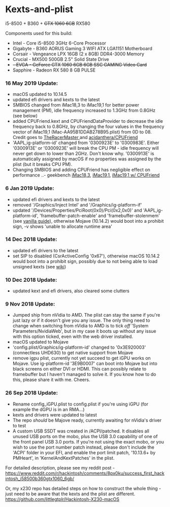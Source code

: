 # Kexts-and-plist
i5-8500 + B360 + ~~GTX 1060 6GB~~ RX580

Components used for this build: 

- Intel - Core i5-8500 3GHz 6-Core Processor
- Gigabyte - B360 AORUS Gaming 3 WIFI ATX LGA1151 Motherboard
- Corsair - Vengeance LPX 16GB (2 x 8GB) DDR4-3000 Memory 
- Crucial - MX500 500GB 2.5" Solid State Drive 
- ~~- EVGA - GeForce GTX 1060 6GB 6GB SSC GAMING Video Card~~ 
- Sapphire - Radeon RX 580 8 GB PULSE

### 16 May 2019 Update:
- macOS updated to 10.14.5
- updated efi drivers and kexts to the latest
- SMBIOS changed from iMac18,3 to iMac19,1 for better power management (PM), idle frequency increased to 1.3GHz from 0.8GHz (see below)
- added CPUFriend.kext and CPUFriendDataProvider to decrease the idle frequency back to 0.8GHz, by changing the four values in the frequency vector of iMac19,1 (Mac-AA95B1DDAB278B95.plist) from 0D to 08. Credit goes to [TheRacerMaster
](https://www.reddit.com/r/hackintosh/comments/9uh1wz/laptop_idles_at_a_higher_frequency_as_compared_to/) and [acidanthera/CPUFriend](https://github.com/acidanthera/CPUFriend)
- 'AAPL,ig-platform-id' changed from '0300923E' to '0300983E'. Either '0300913E' or '0300923E' will break the CPU PM - idle frequency will never get down to lower than 2GHz. Don't know why. '0300913E' is automatically assigned by macOS if no properties was assigned by the plist (but it breaks CPU PM).
- Changing SMBIOS and adding CPUFriend has negligible effect on performance
..- geekbench [iMac18,3](https://browser.geekbench.com/v4/cpu/13145840), [iMac19,1](https://browser.geekbench.com/v4/cpu/13145531), [iMac19,1 w/ CPUFriend](https://browser.geekbench.com/v4/cpu/13148422)


### 6 Jan 2019 Update:
- updated efi drivers and kexts to the latest
- removed '/Graphics/Inject Intel' and '/Graphics/ig-platform-if'
- updated '/Devices/Properties/PciRoot(0x0)/Pci(0x2,0x0)' and 'AAPL,ig-platform-id', 'framebuffer-patch-enable' and 'framebuffer-stolenmem' (see [vanilla guide](https://hackintosh.gitbook.io/-r-hackintosh-vanilla-desktop-guide/config.plist-per-hardware/coffee-lake#devices)), otherwise Mojave (10.14.2) would boot into a prohibit sign, -v shows 'unable to allocate runtime area'

### 14 Dec 2018 Update:
- updated efi drivers to the latest
- set SIP to disabled (CsrActiveConfig '0x67'), otherwise macOS 10.14.2 would boot into a prohibit sign, possibly due to not being able to load unsigned kexts (see [wiki](https://en.wikipedia.org/wiki/System_Integrity_Protection))

### 10 Dec 2018 Update:
- updated kext and efi drivers, also cleared some clutters

### 9 Nov 2018 Update:
- Jumped ship from nVidia to AMD. The plist can stay the same if you're just lazy or if it doesn't give you any issue. The only thing need to change when switching from nVidia to AMD is to tick *off* 'System Parameters/NvidiaWeb', but in my case it boots up without any issue with this option ticked, even with the web driver installed. 
- macOS updated to Mojave
- 'config.plist/Graphics/ig-platform-id' changed to '0x3E920003' (connectless UHD630) to get native support from Mojave
- remove igpu plist, currently not yet succeed to get iGPU works on Mojave. Use ig-platform-id '3E9B0007' can boot into Mojave but into black screens on either DVI or HDMI. This can possibly relate to framebuffer but I haven't managed to solve it. If you know how to do this, please share it with me. Cheers. 

### 26 Sep 2018 Update:
- Rename config_iGPU.plist to config.plist if you're using iGPU (for example the dGPU is in an RMA...)
- kexts and drivers were updated to latest
- The repo *should* be Majove ready, currently awaiting for nVidia's driver to test
- A custom USB SSDT was created in /ACPI/patched. It disables all unused USB ports on the mobo, plus the USB 3.0 capability of one of the front panel USB 3.0 ports. If you're not using the exact mobo, or you wish to use the port number patch instead, please don't include the 'ACPI' folder in your EFI, and enable the port limit patch, '10.13.6+ by PMHeart', in 'KernelAndKextPatches' in the plist.

For detailed description, please see my reddit post - https://www.reddit.com/r/hackintosh/comments/8px0ku/success_first_hackintosh_i58500b360gtx1060_6gb/

Or, my x230 repo has detailed steps on how to construct the whole thing - just need to be aware that the kexts and the plist are different. 
https://github.com/littlegtplr/Hackintosh-X230-macOS
